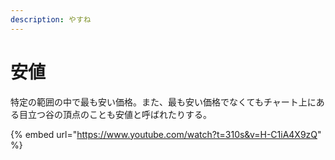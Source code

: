 ```yaml
---
description: やすね
---
```


# 安値

特定の範囲の中で最も安い価格。また、最も安い価格でなくてもチャート上にある目立つ谷の頂点のことも安値と呼ばれたりする。



{% embed url="https://www.youtube.com/watch?t=310s&v=H-C1iA4X9zQ" %}
